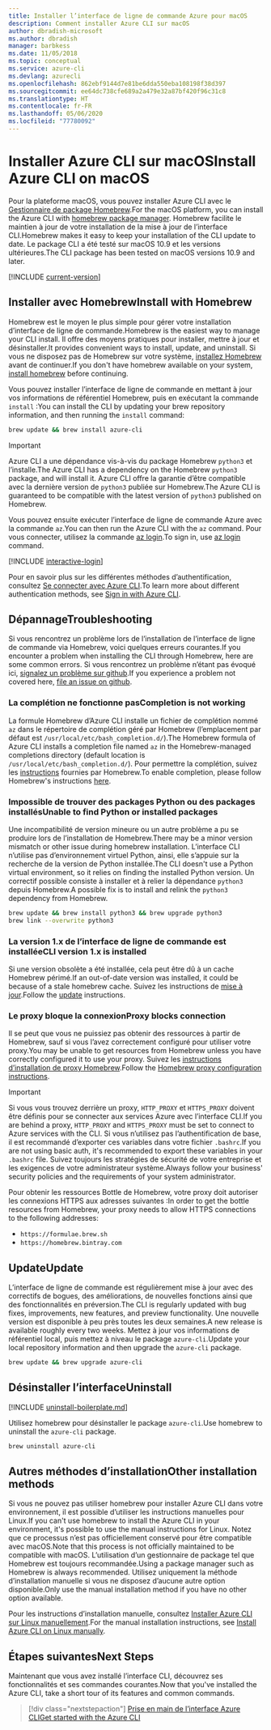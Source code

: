 ```yaml
---
title: Installer l’interface de ligne de commande Azure pour macOS
description: Comment installer Azure CLI sur macOS
author: dbradish-microsoft
ms.author: dbradish
manager: barbkess
ms.date: 11/05/2018
ms.topic: conceptual
ms.service: azure-cli
ms.devlang: azurecli
ms.openlocfilehash: 862ebf9144d7e81be6dda550eba108198f38d397
ms.sourcegitcommit: ee64dc738cfe689a2a479e32a87bf420f96c31c8
ms.translationtype: HT
ms.contentlocale: fr-FR
ms.lasthandoff: 05/06/2020
ms.locfileid: "77780092"
---
```

# <a name="install-azure-cli-on-macos"></a><span data-ttu-id="c5df4-103">Installer Azure CLI sur macOS</span><span class="sxs-lookup"><span data-stu-id="c5df4-103">Install Azure CLI on macOS</span></span>

<span data-ttu-id="c5df4-104">Pour la plateforme macOS, vous pouvez installer Azure CLI avec le [Gestionnaire de package Homebrew](https://brew.sh).</span><span class="sxs-lookup"><span data-stu-id="c5df4-104">For the macOS platform, you can install the Azure CLI with [homebrew package manager](https://brew.sh).</span></span> <span data-ttu-id="c5df4-105">Homebrew facilite le maintien à jour de votre installation de la mise à jour de l’interface CLI.</span><span class="sxs-lookup"><span data-stu-id="c5df4-105">Homebrew makes it easy to keep your installation of the CLI update to date.</span></span> <span data-ttu-id="c5df4-106">Le package CLI a été testé sur macOS 10.9 et les versions ultérieures.</span><span class="sxs-lookup"><span data-stu-id="c5df4-106">The CLI package has been tested on macOS versions 10.9 and later.</span></span>

[!INCLUDE [current-version](includes/current-version.md)]

## <a name="install-with-homebrew"></a><span data-ttu-id="c5df4-107">Installer avec Homebrew</span><span class="sxs-lookup"><span data-stu-id="c5df4-107">Install with Homebrew</span></span>

<span data-ttu-id="c5df4-108">Homebrew est le moyen le plus simple pour gérer votre installation d’interface de ligne de commande.</span><span class="sxs-lookup"><span data-stu-id="c5df4-108">Homebrew is the easiest way to manage your CLI install.</span></span> <span data-ttu-id="c5df4-109">Il offre des moyens pratiques pour installer, mettre à jour et désinstaller.</span><span class="sxs-lookup"><span data-stu-id="c5df4-109">It provides convenient ways to install, update, and uninstall.</span></span>
<span data-ttu-id="c5df4-110">Si vous ne disposez pas de Homebrew sur votre système, [installez Homebrew](https://docs.brew.sh/Installation.html) avant de continuer.</span><span class="sxs-lookup"><span data-stu-id="c5df4-110">If you don't have homebrew available on your system, [install homebrew](https://docs.brew.sh/Installation.html) before continuing.</span></span>

<span data-ttu-id="c5df4-111">Vous pouvez installer l’interface de ligne de commande en mettant à jour vos informations de référentiel Homebrew, puis en exécutant la commande `install` :</span><span class="sxs-lookup"><span data-stu-id="c5df4-111">You can install the CLI by updating your brew repository information, and then running the `install` command:</span></span>

```bash
brew update && brew install azure-cli
```

> [!IMPORTANT]
>
> <span data-ttu-id="c5df4-112">Azure CLI a une dépendance vis-à-vis du package Homebrew `python3` et l’installe.</span><span class="sxs-lookup"><span data-stu-id="c5df4-112">The Azure CLI has a dependency on the Homebrew `python3` package, and will install it.</span></span>
> <span data-ttu-id="c5df4-113">Azure CLI offre la garantie d’être compatible avec la dernière version de `python3` publiée sur Homebrew.</span><span class="sxs-lookup"><span data-stu-id="c5df4-113">The Azure CLI is guaranteed to be compatible with the latest version of `python3` published on Homebrew.</span></span>

<span data-ttu-id="c5df4-114">Vous pouvez ensuite exécuter l’interface de ligne de commande Azure avec la commande `az`.</span><span class="sxs-lookup"><span data-stu-id="c5df4-114">You can then run the Azure CLI with the `az` command.</span></span> <span data-ttu-id="c5df4-115">Pour vous connecter, utilisez la commande [az login](/cli/azure/reference-index#az-login).</span><span class="sxs-lookup"><span data-stu-id="c5df4-115">To sign in, use [az login](/cli/azure/reference-index#az-login) command.</span></span>

[!INCLUDE [interactive-login](includes/interactive-login.md)]

<span data-ttu-id="c5df4-116">Pour en savoir plus sur les différentes méthodes d’authentification, consultez [Se connecter avec Azure CLI](authenticate-azure-cli.md).</span><span class="sxs-lookup"><span data-stu-id="c5df4-116">To learn more about different authentication methods, see [Sign in with Azure CLI](authenticate-azure-cli.md).</span></span>

## <a name="troubleshooting"></a><span data-ttu-id="c5df4-117">Dépannage</span><span class="sxs-lookup"><span data-stu-id="c5df4-117">Troubleshooting</span></span>

<span data-ttu-id="c5df4-118">Si vous rencontrez un problème lors de l’installation de l’interface de ligne de commande via Homebrew, voici quelques erreurs courantes.</span><span class="sxs-lookup"><span data-stu-id="c5df4-118">If you encounter a problem when installing the CLI through Homebrew, here are some common errors.</span></span> <span data-ttu-id="c5df4-119">Si vous rencontrez un problème n’étant pas évoqué ici, [signalez un problème sur github](https://github.com/Azure/azure-cli/issues).</span><span class="sxs-lookup"><span data-stu-id="c5df4-119">If you experience a problem not covered here, [file an issue on github](https://github.com/Azure/azure-cli/issues).</span></span>

### <a name="completion-is-not-working"></a><span data-ttu-id="c5df4-120">La complétion ne fonctionne pas</span><span class="sxs-lookup"><span data-stu-id="c5df4-120">Completion is not working</span></span>

<span data-ttu-id="c5df4-121">La formule Homebrew d’Azure CLI installe un fichier de complétion nommé `az` dans le répertoire de complétion géré par Homebrew (l’emplacement par défaut est `/usr/local/etc/bash_completion.d/`).</span><span class="sxs-lookup"><span data-stu-id="c5df4-121">The Homebrew formula of Azure CLI installs a completion file named `az` in the Homebrew-managed completions directory (default location is `/usr/local/etc/bash_completion.d/`).</span></span> <span data-ttu-id="c5df4-122">Pour permettre la complétion, suivez les [instructions](https://docs.brew.sh/Shell-Completion) fournies par Homebrew.</span><span class="sxs-lookup"><span data-stu-id="c5df4-122">To enable completion, please follow Homebrew's instructions [here](https://docs.brew.sh/Shell-Completion).</span></span>

### <a name="unable-to-find-python-or-installed-packages"></a><span data-ttu-id="c5df4-123">Impossible de trouver des packages Python ou des packages installés</span><span class="sxs-lookup"><span data-stu-id="c5df4-123">Unable to find Python or installed packages</span></span>

<span data-ttu-id="c5df4-124">Une incompatibilité de version mineure ou un autre problème a pu se produire lors de l’installation de Homebrew.</span><span class="sxs-lookup"><span data-stu-id="c5df4-124">There may be a minor version mismatch or other issue during homebrew installation.</span></span> <span data-ttu-id="c5df4-125">L’interface CLI n’utilise pas d’environnement virtuel Python, ainsi, elle s’appuie sur la recherche de la version de Python installée.</span><span class="sxs-lookup"><span data-stu-id="c5df4-125">The CLI doesn't use a Python virtual environment, so it relies on finding the installed Python version.</span></span> <span data-ttu-id="c5df4-126">Un correctif possible consiste à installer et à relier la dépendance `python3` depuis Homebrew.</span><span class="sxs-lookup"><span data-stu-id="c5df4-126">A possible fix is to install and relink the `python3` dependency from Homebrew.</span></span>

```bash
brew update && brew install python3 && brew upgrade python3
brew link --overwrite python3
```

### <a name="cli-version-1x-is-installed"></a><span data-ttu-id="c5df4-127">La version 1.x de l’interface de ligne de commande est installée</span><span class="sxs-lookup"><span data-stu-id="c5df4-127">CLI version 1.x is installed</span></span>

<span data-ttu-id="c5df4-128">Si une version obsolète a été installée, cela peut être dû à un cache Homebrew périmé.</span><span class="sxs-lookup"><span data-stu-id="c5df4-128">If an out-of-date version was installed, it could be because of a stale homebrew cache.</span></span> <span data-ttu-id="c5df4-129">Suivez les instructions de [mise à jour](#update).</span><span class="sxs-lookup"><span data-stu-id="c5df4-129">Follow the [update](#update) instructions.</span></span>

### <a name="proxy-blocks-connection"></a><span data-ttu-id="c5df4-130">Le proxy bloque la connexion</span><span class="sxs-lookup"><span data-stu-id="c5df4-130">Proxy blocks connection</span></span>

<span data-ttu-id="c5df4-131">Il se peut que vous ne puissiez pas obtenir des ressources à partir de Homebrew, sauf si vous l’avez correctement configuré pour utiliser votre proxy.</span><span class="sxs-lookup"><span data-stu-id="c5df4-131">You may be unable to get resources from Homebrew unless you have correctly configured it to use your proxy.</span></span> <span data-ttu-id="c5df4-132">Suivez les [instructions d’installation de proxy Homebrew](https://docs.brew.sh/Manpage#using-homebrew-behind-a-proxy).</span><span class="sxs-lookup"><span data-stu-id="c5df4-132">Follow the [Homebrew proxy configuration instructions](https://docs.brew.sh/Manpage#using-homebrew-behind-a-proxy).</span></span>

> [!IMPORTANT]
> <span data-ttu-id="c5df4-133">Si vous vous trouvez derrière un proxy, `HTTP_PROXY` et `HTTPS_PROXY` doivent être définis pour se connecter aux services Azure avec l’interface CLI.</span><span class="sxs-lookup"><span data-stu-id="c5df4-133">If you are behind a proxy, `HTTP_PROXY` and `HTTPS_PROXY` must be set to connect to Azure services with the CLI.</span></span>
> <span data-ttu-id="c5df4-134">Si vous n’utilisez pas l’authentification de base, il est recommandé d’exporter ces variables dans votre fichier `.bashrc`.</span><span class="sxs-lookup"><span data-stu-id="c5df4-134">If you are not using basic auth, it's recommended to export these variables in your `.bashrc` file.</span></span>
> <span data-ttu-id="c5df4-135">Suivez toujours les stratégies de sécurité de votre entreprise et les exigences de votre administrateur système.</span><span class="sxs-lookup"><span data-stu-id="c5df4-135">Always follow your business' security policies and the requirements of your system administrator.</span></span>

<span data-ttu-id="c5df4-136">Pour obtenir les ressources Bottle de Homebrew, votre proxy doit autoriser les connexions HTTPS aux adresses suivantes :</span><span class="sxs-lookup"><span data-stu-id="c5df4-136">In order to get the bottle resources from Homebrew, your proxy needs to allow HTTPS connections to the following addresses:</span></span>

* `https://formulae.brew.sh`
* `https://homebrew.bintray.com`

## <a name="update"></a><span data-ttu-id="c5df4-137">Update</span><span class="sxs-lookup"><span data-stu-id="c5df4-137">Update</span></span>

<span data-ttu-id="c5df4-138">L’interface de ligne de commande est régulièrement mise à jour avec des correctifs de bogues, des améliorations, de nouvelles fonctions ainsi que des fonctionnalités en préversion.</span><span class="sxs-lookup"><span data-stu-id="c5df4-138">The CLI is regularly updated with bug fixes, improvements, new features, and preview functionality.</span></span> <span data-ttu-id="c5df4-139">Une nouvelle version est disponible à peu près toutes les deux semaines.</span><span class="sxs-lookup"><span data-stu-id="c5df4-139">A new release is available roughly every two weeks.</span></span> <span data-ttu-id="c5df4-140">Mettez à jour vos informations de référentiel local, puis mettez à niveau le package `azure-cli`.</span><span class="sxs-lookup"><span data-stu-id="c5df4-140">Update your local repository information and then upgrade the `azure-cli` package.</span></span>

```bash
brew update && brew upgrade azure-cli
```

## <a name="uninstall"></a><span data-ttu-id="c5df4-141">Désinstaller l’interface</span><span class="sxs-lookup"><span data-stu-id="c5df4-141">Uninstall</span></span>

[!INCLUDE [uninstall-boilerplate.md](includes/uninstall-boilerplate.md)]

<span data-ttu-id="c5df4-142">Utilisez homebrew pour désinstaller le package `azure-cli`.</span><span class="sxs-lookup"><span data-stu-id="c5df4-142">Use homebrew to uninstall the `azure-cli` package.</span></span>

```bash
brew uninstall azure-cli
```

## <a name="other-installation-methods"></a><span data-ttu-id="c5df4-143">Autres méthodes d’installation</span><span class="sxs-lookup"><span data-stu-id="c5df4-143">Other installation methods</span></span>

<span data-ttu-id="c5df4-144">Si vous ne pouvez pas utiliser homebrew pour installer Azure CLI dans votre environnement, il est possible d’utiliser les instructions manuelles pour Linux.</span><span class="sxs-lookup"><span data-stu-id="c5df4-144">If you can't use homebrew to install the Azure CLI in your environment, it's possible to use the manual instructions for Linux.</span></span> <span data-ttu-id="c5df4-145">Notez que ce processus n’est pas officiellement conservé pour être compatible avec macOS.</span><span class="sxs-lookup"><span data-stu-id="c5df4-145">Note that this process is not officially maintained to be compatible with macOS.</span></span> <span data-ttu-id="c5df4-146">L’utilisation d’un gestionnaire de package tel que Homebrew est toujours recommandée.</span><span class="sxs-lookup"><span data-stu-id="c5df4-146">Using a package manager such as Homebrew is always recommended.</span></span> <span data-ttu-id="c5df4-147">Utilisez uniquement la méthode d’installation manuelle si vous ne disposez d’aucune autre option disponible.</span><span class="sxs-lookup"><span data-stu-id="c5df4-147">Only use the manual installation method if you have no other option available.</span></span>

<span data-ttu-id="c5df4-148">Pour les instructions d’installation manuelle, consultez [Installer Azure CLI sur Linux manuellement](install-azure-cli-linux.md).</span><span class="sxs-lookup"><span data-stu-id="c5df4-148">For the manual installation instructions, see [Install Azure CLI on Linux manually](install-azure-cli-linux.md).</span></span>

## <a name="next-steps"></a><span data-ttu-id="c5df4-149">Étapes suivantes</span><span class="sxs-lookup"><span data-stu-id="c5df4-149">Next Steps</span></span>

<span data-ttu-id="c5df4-150">Maintenant que vous avez installé l’interface CLI, découvrez ses fonctionnalités et ses commandes courantes.</span><span class="sxs-lookup"><span data-stu-id="c5df4-150">Now that you've installed the Azure CLI, take a short tour of its features and common commands.</span></span>

> [!div class="nextstepaction"]
> [<span data-ttu-id="c5df4-151">Prise en main de l’interface Azure CLI</span><span class="sxs-lookup"><span data-stu-id="c5df4-151">Get started with the Azure CLI</span></span>](get-started-with-azure-cli.md)
